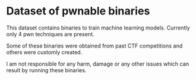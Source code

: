 # Dataset of pwnable binaries

This dataset contains binaries to train machine learning models.
Currently only 4 pwn techniques are present.

Some of these binaries were obtained from past CTF competitions and others were customly created.

I am not responsible for any harm, damage or any other issues which can result by running these binaries.


